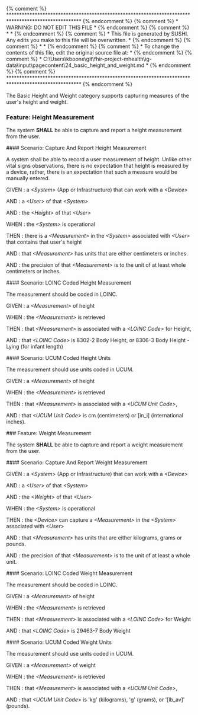 {% comment %} **************************************************************************************************** {% endcomment %}
{% comment %} *                                  WARNING: DO NOT EDIT THIS FILE                                  * {% endcomment %}
{% comment %} *                                                                                                  * {% endcomment %}
{% comment %} * This file is generated by SUSHI. Any edits you make to this file will be overwritten.            * {% endcomment %}
{% comment %} *                                                                                                  * {% endcomment %}
{% comment %} * To change the contents of this file, edit the original source file at:                           * {% endcomment %}
{% comment %} * C:\Users\kboone\git\fhir-project-mhealth\ig-data\input\pagecontent\24_basic_height_and_weight.md * {% endcomment %}
{% comment %} **************************************************************************************************** {% endcomment %}

The Basic Height and Weight category supports capturing measures of the user's height and weight.
<span id='height-measurement'/>
### <span class='glyphicon text-success glyphicon-phone'/> <span class='glyphicon text-success glyphicon-cloud'/> Feature: Height Measurement

The system **SHALL** be able to capture and report a height measurement from the user.


<span id='capture-and-report-height-measurement'/>
#### <span class='glyphicon text-success glyphicon-phone'/> <span class='glyphicon text-success glyphicon-cloud'/> Scenario: Capture And Report Height Measurement

A system shall be able to record a user measurement of height.
Unlike other vital signs observations, there is no expectation that height is measured
by a device, rather, there is an expectation that such a measure would be manually entered.

GIVEN
: a <i>&lt;System&gt;</i> (App or Infrastructure) that can work with a <i>&lt;Device&gt;</i>

   AND
   : a <i>&lt;User&gt;</i> of that <i>&lt;System&gt;</i>

   AND
   : the <i>&lt;Height&gt;</i> of that <i>&lt;User&gt;</i>

WHEN
: the <i>&lt;System&gt;</i> is operational

THEN
: there is a <i>&lt;Measurement&gt;</i> in the <i>&lt;System&gt;</i> associated with <i>&lt;User&gt;</i> that contains that user's height

   AND
   : that <i>&lt;Measurement&gt;</i> has units that are either centimeters or inches.

   AND
   : the precision of that <i>&lt;Measurement&gt;</i> is to the unit of at least whole centimeters or inches.


<span id='loinc-coded-height-measurement'/>
#### <span class='glyphicon text-info glyphicon-phone'/> <span class='glyphicon text-info glyphicon-cloud'/> Scenario: LOINC Coded Height Measurement

The measurement should be coded in LOINC.

GIVEN
: a <i>&lt;Measurement&gt;</i> of height

WHEN
: the <i>&lt;Measurement&gt;</i> is retrieved

THEN
: that <i>&lt;Measurement&gt;</i> is associated with a <i>&lt;LOINC Code&gt;</i> for Height,

   AND
   : that <i>&lt;LOINC Code&gt;</i> is 8302-2 Body Height, or 8306-3 Body Height - Lying (for infant length)


<span id='ucum-coded-height-units'/>
#### <span class='glyphicon text-info glyphicon-phone'/> <span class='glyphicon text-info glyphicon-cloud'/> Scenario: UCUM Coded Height Units

The measurement should use units coded in UCUM.

GIVEN
: a <i>&lt;Measurement&gt;</i> of height

WHEN
: the <i>&lt;Measurement&gt;</i> is retrieved

THEN
: that <i>&lt;Measurement&gt;</i> is associated with a <i>&lt;UCUM Unit Code&gt;</i>,

   AND
   : that <i>&lt;UCUM Unit Code&gt;</i> is cm (centimeters) or [in_i] (international inches).


<span id='weight-measurement'/>
### <span class='glyphicon text-success glyphicon-phone'/> <span class='glyphicon text-success glyphicon-cloud'/> Feature: Weight Measurement

The system **SHALL** be able to capture and report a weight measurement from the user.


<span id='capture-and-report-weight-measurement'/>
#### <span class='glyphicon text-success glyphicon-phone'/> <span class='glyphicon text-success glyphicon-cloud'/> Scenario: Capture And Report Weight Measurement


GIVEN
: a <i>&lt;System&gt;</i> (App or Infrastructure) that can work with a <i>&lt;Device&gt;</i>

   AND
   : a <i>&lt;User&gt;</i> of that <i>&lt;System&gt;</i>

   AND
   : the <i>&lt;Weight&gt;</i> of that <i>&lt;User&gt;</i>

WHEN
: the <i>&lt;System&gt;</i> is operational

THEN
: the <i>&lt;Device&gt;</i> can capture a <i>&lt;Measurement&gt;</i> in the <i>&lt;System&gt;</i> associated with <i>&lt;User&gt;</i>

   AND
   : that <i>&lt;Measurement&gt;</i> has units that are either kilograms, grams or pounds.

   AND
   : the precision of that <i>&lt;Measurement&gt;</i> is to the unit of at least a whole unit.


<span id='loinc-coded-weight-measurement'/>
#### <span class='glyphicon text-info glyphicon-phone'/> <span class='glyphicon text-info glyphicon-cloud'/> Scenario: LOINC Coded Weight Measurement

The measurement should be coded in LOINC.

GIVEN
: a <i>&lt;Measurement&gt;</i> of height

WHEN
: the <i>&lt;Measurement&gt;</i> is retrieved

THEN
: that <i>&lt;Measurement&gt;</i> is associated with a <i>&lt;LOINC Code&gt;</i> for Weight

   AND
   : that <i>&lt;LOINC Code&gt;</i> is 29463-7 Body Weight


<span id='ucum-coded-weight-units'/>
#### <span class='glyphicon text-info glyphicon-phone'/> <span class='glyphicon text-info glyphicon-cloud'/> Scenario: UCUM Coded Weight Units

The measurement should use units coded in UCUM.

GIVEN
: a <i>&lt;Measurement&gt;</i> of weight

WHEN
: the <i>&lt;Measurement&gt;</i> is retrieved

THEN
: that <i>&lt;Measurement&gt;</i> is associated with a <i>&lt;UCUM Unit Code&gt;</i>,

   AND
   : that <i>&lt;UCUM Unit Code&gt;</i> is 'kg' (kilograms), 'g' (grams), or '[lb_av]' (pounds).


